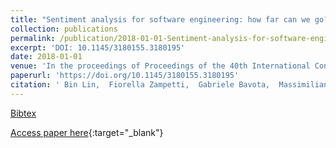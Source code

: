 ```yaml
---
title: "Sentiment analysis for software engineering: how far can we go?"
collection: publications
permalink: /publication/2018-01-01-Sentiment-analysis-for-software-engineering-how-far-can-we-go
excerpt: 'DOI: 10.1145/3180155.3180195'
date: 2018-01-01
venue: 'In the proceedings of Proceedings of the 40th International Conference on Software Engineering, ICSE 2018, Gothenburg, Sweden, May 27 - June 03, 2018'
paperurl: 'https://doi.org/10.1145/3180155.3180195'
citation: ' Bin Lin,  Fiorella Zampetti,  Gabriele Bavota,  Massimiliano Di,  Michele Lanza,  Rocco Oliveto, &quot;Sentiment analysis for software engineering: how far can we go?.&quot; In the proceedings of Proceedings of the 40th International Conference on Software Engineering, ICSE 2018, Gothenburg, Sweden, May 27 - June 03, 2018, 2018.'
---
```

[Bibtex](https://dblp.org/rec/bib/conf/icse/0008ZBPLO18)

[Access paper here](https://doi.org/10.1145/3180155.3180195){:target="_blank"}
